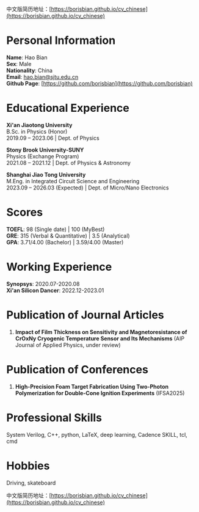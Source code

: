 中文版简历地址：[https://borisbian.github.io/cv_chinese](https://borisbian.github.io/cv_chinese)

# Personal Information
  
**Name**: Hao Bian   
**Sex**: Male  
**Nationality**: China  
**Email**: hao.bian@sjtu.edu.cn  
**Github Page**: [https://github.com/borisbian](https://github.com/borisbian)  

# Educational Experience

**Xi'an Jiaotong University**  
B.Sc. in Physics (Honor)   
2019.09 – 2023.06 | Dept. of Physics  

**Stony Brook University-SUNY**  
Physics (Exchange Program)   
2021.08 – 2021.12  | Dept. of Physics & Astronomy  

**Shanghai Jiao Tong University**  
M.Eng. in Integrated Circuit Science and Engineering  
2023.09 – 2026.03 (Expected) | Dept. of Micro/Nano Electronics  

# Scores

**TOEFL**: 98 (Single date) | 100 (MyBest)  
**GRE**: 315 (Verbal & Quantitative) | 3.5 (Analytical)  
**GPA**: 3.71/4.00 (Bachelor) | 3.59/4.00 (Master)  

# Working Experience

**Synopsys**: 2020.07-2020.08  
**Xi'an Silicon Dancer**: 2022.12-2023.01  

# Publication of Journal Articles

1. **Impact of Film Thickness on Sensitivity and Magnetoresistance of CrOxNy Cryogenic Temperature Sensor and Its Mechanisms** (AIP Journal of Applied Physics, under review)  

# Publication of Conferences

1. **High-Precision Foam Target Fabrication Using Two-Photon Polymerization for Double-Cone Ignition Experiments** (IFSA2025)  

# Professional Skills

System Verilog, C++, python, LaTeX, deep learning, Cadence SKILL, tcl, cmd  

# Hobbies

Driving, skateboard  

中文版简历地址：[https://borisbian.github.io/cv_chinese](https://borisbian.github.io/cv_chinese)  
